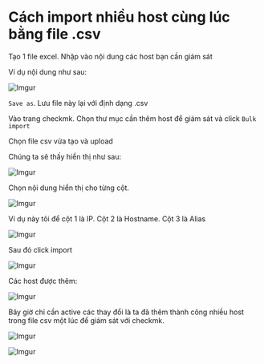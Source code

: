 # Cách import nhiều host cùng lúc bằng file .csv

Tạo 1 file excel. Nhập vào nội dung các host bạn cần giám sát

Ví dụ nội dung như sau:

![Imgur](https://i.imgur.com/V9dyoiU.png)

`Save as`. Lưu file này lại với định dạng .csv

Vào trang checkmk. Chọn thư mục cần thêm host để giám sát và click `Bulk import`

Chọn file csv vừa tạo và upload

Chúng ta sẽ thấy hiển thị như sau:

![Imgur](https://i.imgur.com/0OZGety.png)

Chọn nội dung hiển thị cho từng cột. 

![Imgur](https://i.imgur.com/bY0rb3p.png)

Ví dụ này tôi để cột 1 là IP. Cột 2 là Hostname. Cột 3 là Alias

![Imgur](https://i.imgur.com/hg1ua8X.png)

Sau đó click import

![Imgur](https://i.imgur.com/fRPxGk9.png)

Các host được thêm:

![Imgur](https://i.imgur.com/50Vz4aH.png)

Bây giờ chỉ cần active các thay đổi là ta đã thêm thành công nhiều host trong file csv một lúc để giám sát với checkmk.

![Imgur](https://i.imgur.com/UkFsD3V.png)

![Imgur](https://i.imgur.com/UBjsJRf.png)